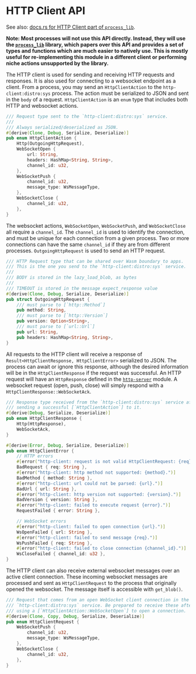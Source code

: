 # HTTP Client API

See also: [docs.rs for HTTP Client part of `process_lib`](https://docs.rs/hyperware_process_lib/latest/hyperware_process_lib/http/index.html).

**Note: Most processes will not use this API directly. Instead, they will use the [`process_lib`](../process_stdlib/overview.md) library, which papers over this API and provides a set of types and functions which are much easier to natively use. This is mostly useful for re-implementing this module in a different client or performing niche actions unsupported by the library.**

The HTTP client is used for sending and receiving HTTP requests and responses.
It is also used for connecting to a websocket endpoint as a client.
From a process, you may send an `HttpClientAction` to the `http-client:distro:sys` process.
The action must be serialized to JSON and sent in the `body` of a request.
`HttpClientAction` is an `enum` type that includes both HTTP and websocket actions.

```rust
/// Request type sent to the `http-client:distro:sys` service.
///
/// Always serialized/deserialized as JSON.
#[derive(Clone, Debug, Serialize, Deserialize)]
pub enum HttpClientAction {
    Http(OutgoingHttpRequest),
    WebSocketOpen {
        url: String,
        headers: HashMap<String, String>,
        channel_id: u32,
    },
    WebSocketPush {
        channel_id: u32,
        message_type: WsMessageType,
    },
    WebSocketClose {
        channel_id: u32,
    },
}
```

The websocket actions, `WebSocketOpen`, `WebSocketPush`, and `WebSocketClose` all require a `channel_id`.
The `channel_id` is used to identify the connection, and must be unique for each connection from a given process.
Two or more connections can have the same `channel_id` if they are from different processes.
`OutgoingHttpRequest` is used to send an HTTP request.

```rust
/// HTTP Request type that can be shared over Wasm boundary to apps.
/// This is the one you send to the `http-client:distro:sys` service.
///
/// BODY is stored in the lazy_load_blob, as bytes
///
/// TIMEOUT is stored in the message expect_response value
#[derive(Clone, Debug, Serialize, Deserialize)]
pub struct OutgoingHttpRequest {
    /// must parse to [`http::Method`]
    pub method: String,
    /// must parse to [`http::Version`]
    pub version: Option<String>,
    /// must parse to [`url::Url`]
    pub url: String,
    pub headers: HashMap<String, String>,
}
```

All requests to the HTTP client will receive a response of `Result<HttpClientResponse, HttpClientError>` serialized to JSON.
The process can await or ignore this response, although the desired information will be in the `HttpClientResponse` if the request was successful.
An HTTP request will have an `HttpResponse` defined in the [`http-server`](./http_server.md) module.
A websocket request (open, push, close) will simply respond with a `HttpClientResponse::WebSocketAck`.

```rust
/// Response type received from the `http-client:distro:sys` service after
/// sending a successful [`HttpClientAction`] to it.
#[derive(Debug, Serialize, Deserialize)]
pub enum HttpClientResponse {
    Http(HttpResponse),
    WebSocketAck,
}
```

```rust
#[derive(Error, Debug, Serialize, Deserialize)]
pub enum HttpClientError {
    // HTTP errors
    #[error("http-client: request is not valid HttpClientRequest: {req}.")]
    BadRequest { req: String },
    #[error("http-client: http method not supported: {method}.")]
    BadMethod { method: String },
    #[error("http-client: url could not be parsed: {url}.")]
    BadUrl { url: String },
    #[error("http-client: http version not supported: {version}.")]
    BadVersion { version: String },
    #[error("http-client: failed to execute request {error}.")]
    RequestFailed { error: String },

    // WebSocket errors
    #[error("http-client: failed to open connection {url}.")]
    WsOpenFailed { url: String },
    #[error("http-client: failed to send message {req}.")]
    WsPushFailed { req: String },
    #[error("http-client: failed to close connection {channel_id}.")]
    WsCloseFailed { channel_id: u32 },
}
```

The HTTP client can also receive external websocket messages over an active client connection.
These incoming websocket messages are processed and sent as `HttpClientRequest` to the process that originally opened the websocket.
The message itself is accessible with `get_blob()`.

```rust
/// Request that comes from an open WebSocket client connection in the
/// `http-client:distro:sys` service. Be prepared to receive these after
/// using a [`HttpClientAction::WebSocketOpen`] to open a connection.
#[derive(Clone, Copy, Debug, Serialize, Deserialize)]
pub enum HttpClientRequest {
    WebSocketPush {
        channel_id: u32,
        message_type: WsMessageType,
    },
    WebSocketClose {
        channel_id: u32,
    },
}
```
